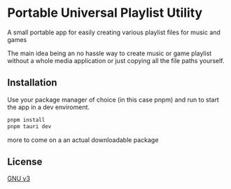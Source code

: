 # Portable Universal Playlist Utility
A small portable app for easily creating various playlist files for music and games

The main idea being an no hassle way to create music or game playlist without a whole media application or just copying all the file paths yourself. 
## Installation

Use your package manager of choice (in this case pnpm) and run to start the app in a dev enviroment.

```bash
pnpm install
pnpm tauri dev
```
more to come on a an actual downloadable package
## License

[GNU v3](https://www.gnu.org/licenses/gpl-3.0.en.html#license-text)
